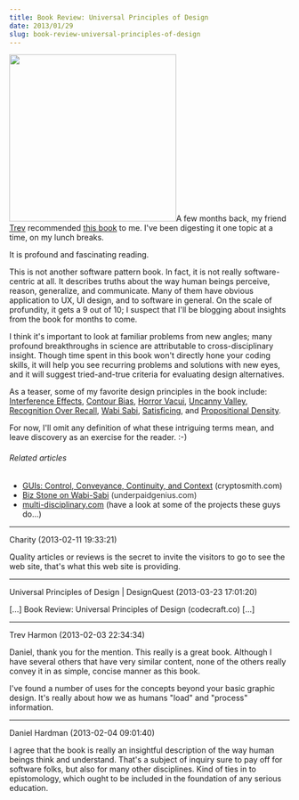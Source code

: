 ```yaml
---
title: Book Review: Universal Principles of Design
date: 2013/01/29
slug: book-review-universal-principles-of-design
---
```


<a href="http://www.amazon.com/Universal-Principles-Design-Revised-Updated/dp/1592535879"><img class="alignright" alt="" src="http://ecx.images-amazon.com/images/I/41nQFR%2BFSCL._BO2,204,203,200_PIsitb-sticker-arrow-click,TopRight,35,-76_AA300_SH20_OU01_.jpg" width="300" height="300" /></a>A few months back, my friend <a href="http://dld.me" target="_blank">Trev</a> recommended <a href="http://www.amazon.com/Universal-Principles-Design-Revised-Updated/dp/1592535879" target="_blank">this book</a> to me. I've been digesting it one topic at a time, on my lunch breaks.

It is profound and fascinating reading.

This is not another software pattern book. In fact, it is not really software-centric at all. It describes truths about the way human beings perceive, reason, generalize, and communicate. Many of them have obvious application to UX, UI design, and to software in general. On the scale of profundity, it gets a 9 out of 10; I suspect that I'll be blogging about insights from the book for months to come.

I think it's important to look at familiar problems from new angles; many profound breakthroughs in science are attributable to cross-disciplinary insight. Though time spent in this book won't directly hone your coding skills, it will help you see recurring problems and solutions with new eyes, and it will suggest tried-and-true criteria for evaluating design alternatives.

As a teaser, some of my favorite design principles in the book include: <a href="http://www.apa.org/science/resources/stroop.aspx" target="_blank">Interference Effects</a>, <a href="http://www.vanseodesign.com/web-design/anthropomorphic-forms-part-ii/" target="_blank">Contour Bias</a>, <a href="http://en.wikipedia.org/wiki/Horror_vacui" target="_blank">Horror Vacui</a>, <a class="zem_slink" title="Uncanny valley" href="http://en.wikipedia.org/wiki/Uncanny_valley" target="_blank" rel="wikipedia">Uncanny Valley</a>, <a href="http://persuasive-patterns.com/patterns/Recognition-over-recall" target="_blank">Recognition Over Recall</a>, <a class="zem_slink" title="Wabi-sabi" href="http://en.wikipedia.org/wiki/Wabi-sabi" target="_blank" rel="wikipedia">Wabi Sabi</a>, <a class="zem_slink" title="Satisficing" href="http://en.wikipedia.org/wiki/Satisficing" target="_blank" rel="wikipedia">Satisficing</a>, and <a href="http://well-formed-data.net/archives/495/propositional-density-in-visualization" target="_blank">Propositional Density</a>.

For now, I'll omit any definition of what these intriguing terms mean, and leave discovery as an exercise for the reader. :-)
<h6 class="zemanta-related-title" style="font-size:1em;">Related articles</h6>
<ul class="zemanta-article-ul">
	<li class="zemanta-article-ul-li"><a href="http://www.cryptosmith.com/node/377" target="_blank">GUIs: Control, Conveyance, Continuity, and Context</a> (cryptosmith.com)</li>
	<li class="zemanta-article-ul-li"><a href="http://designagogo.wordpress.com/2013/01/24/get-smart-maxwell/" target="_blank"><a href="http://www.underpaidgenius.com/post/37027223670" target="_blank">Biz Stone on Wabi-Sabi</a><span style="color:#333333;"> (underpaidgenius.com)</span></a></li>
	<li class="zemanta-article-ul-li"><a href="http://www.multi-disciplinary.com/">multi-disciplinary.com</a> (have a look at some of the projects these guys do...)</li>
</ul>

---

Charity (2013-02-11 19:33:21)

Quality articles or reviews is the secret to invite the visitors to go to see the web site, that's what this web site is providing.

---

Universal Principles of Design | DesignQuest (2013-03-23 17:01:20)

[...] Book Review: Universal Principles of Design (codecraft.co) [...]

---

Trev Harmon (2013-02-03 22:34:34)

Daniel, thank you for the mention. This really is a great book. Although I have several others that have very similar content, none of the others really convey it in as simple, concise manner as this book.

I've found a number of uses for the concepts beyond your basic graphic design. It's really about how we as humans "load" and "process" information.

---

Daniel Hardman (2013-02-04 09:01:40)

I agree that the book is really an insightful description of the way human beings think and understand. That's a subject of inquiry sure to pay off for software folks, but also for many other disciplines. Kind of ties in to epistomology, which ought to be included in the foundation of any serious education.